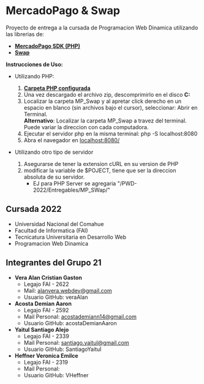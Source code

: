 # MercadoPago & Swap

Proyecto de entrega a la cursada de Programacion Web Dinamica utilizando las librerias de:

- [**MercadoPago SDK (PHP)**](https://github.com/mercadopago/sdk-php)
- [**Swap**](https://github.com/florianv/swap)

**Instrucciones de Uso:**

- Utilizando PHP:

  1. [**Carpeta PHP configurada**](https://drive.google.com/drive/folders/1uhb-hK1gNImzRzdww3dAkRYzz5NQg-GT?usp=sharing)
  2. Una vez descargado el archivo zip, descomprimirlo en el disco **C:**
  3. Localizar la carpeta MP_Swap y al apretar click derecho en un espacio en blanco (sin archivos bajo el cursor), seleccionar: Abrir en Terminal.
  <br>**Alternativo**: Localizar la carpeta MP_Swap a travez del terminal. Puede variar la direccion con cada computadora.
  4. Ejecutar el servidor php en la misma terminal: php -S localhost:8080
  5. Abra el navegador en [localhost:8080/](http://localhost:8080/)

- Utilizando otro tipo de servidor

  1. Asegurarse de tener la extension cURL en su version de PHP
  2. modificar la variable de $POJECT, tiene que ser la direccion absoluta de su servidor.
      - EJ para PHP Server se agregaria "/PWD-2022/Entregables/MP_SWap/"

## Cursada 2022

 - Universidad Nacional del Comahue
 - Facultad de Informatica (FAI)
 - Tecnicatura Universitaria en Desarrollo Web  
 - Programacion Web Dinamica

## Integrantes del Grupo 21

- **Vera Alan Cristian Gaston**
  - Legajo FAI - 2622
  - Mail: alanvera.webdev@gmail.com
  - Usuario GitHub: veraAlan
- **Acosta Demian Aaron**
  - Legajo FAI - 2592
  - Mail Personal: acostademiann14@gmail.com
  - Usuario GitHub: acostaDemianAaron
- **Yaitul Santiago Alejo**
  - Legajo FAI - 2339
  - Mail Personal: santiago.yaitul@gmail.com
  - Usuario GitHub: SantiagoYaitul
- **Heffner Veronica Emilce**
  - Legajo FAI - 2319
  - Mail Personal:
  - Usuario GitHub: VHeffner
